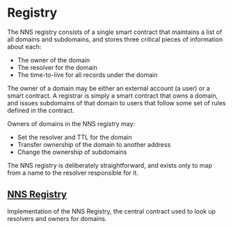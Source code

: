 # Registry

The NNS registry consists of a single smart contract that maintains a list of all domains and subdomains, and stores three critical pieces of information about each:
- The owner of the domain
- The resolver for the domain
- The time-to-live for all records under the domain

The owner of a domain may be either an external account (a user) or a smart contract. A registrar is simply a smart contract that owns a domain, and issues subdomains of that domain to users that follow some set of rules defined in the contract.

Owners of domains in the NNS registry may:
- Set the resolver and TTL for the domain
- Transfer ownership of the domain to another address
- Change the ownership of subdomains

The NNS registry is deliberately straightforward, and exists only to map from a name to the resolver responsible for it.

## [NNS Registry](./nns/dotnet/nns_registry)
Implementation of the NNS Registry, the central contract used to look up resolvers and owners for domains.
